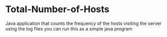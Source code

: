 # Total-Number-of-Hosts
Java application that counts the frequency of the hosts visiting the server using the log files
you can run this as a simple java program
